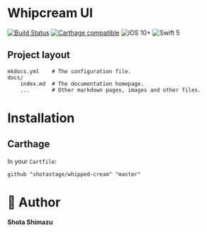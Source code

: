 # Whipcream UI

[![Build Status](https://travis-ci.org/shotastage/whipped-cream.svg?branch=master)](https://travis-ci.org/shotastage/whipped-cream)
[![Carthage compatible](https://img.shields.io/badge/Carthage-compatible-4BC51D.svg?style=flat)](https://github.com/shotasatge/Fileable)
![iOS 10+](https://img.shields.io/badge/iOS-12%2B-blue.svg?style=flat)
![Swift 5](https://img.shields.io/badge/Swift-5-orange.svg?style=flat)

## Project layout

    mkdocs.yml    # The configuration file.
    docs/
        index.md  # The documentation homepage.
        ...       # Other markdown pages, images and other files.


# Installation

## Carthage

In your `Cartfile`:

```
github "shotastage/whipped-cream" "master"
```

# 🤪  Author

**Shota Shimazu**

